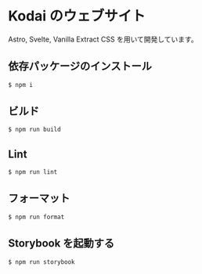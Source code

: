 # Kodai のウェブサイト

Astro, Svelte, Vanilla Extract CSS を用いて開発しています。

## 依存パッケージのインストール

```bash
$ npm i
```

## ビルド

```bash
$ npm run build
```

## Lint

```bash
$ npm run lint
```

## フォーマット

```bash
$ npm run format
```

## Storybook を起動する

```bash
$ npm run storybook
```
